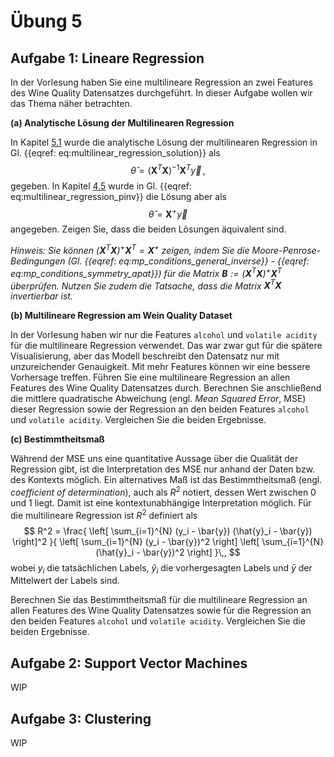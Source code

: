 # Übung 5

## Aufgabe 1: Lineare Regression

<!--- ANCHOR: aufgabe_1 --->

In der Vorlesung haben Sie eine multilineare Regression an zwei Features
des Wine Quality Datensatzes durchgeführt. In dieser Aufgabe wollen wir
das Thema näher betrachten.

**(a) Analytische Lösung der Multilinearen Regression**

In Kapitel [5.1](../05-machine_learning/01-supervised_learning.md#regression) 
wurde die analytische Lösung der multilinearen Regression in 
Gl. {{eqref: eq:multilinear_regression_solution}} als
$$
\hat{\theta} = (\bm{X}^T \bm{X})^{-1} \bm{X}^T \vec{y}\,,
$$
gegeben. In Kapitel [4.5](../04-evd_and_svd/05-linear_equations.md) wurde in
Gl. {{eqref: eq:multilinear_regression_pinv}} die Lösung aber als
$$
\hat{\theta} = \bm{X}^+ \vec{y}
$$
angegeben. Zeigen Sie, dass die beiden Lösungen äquivalent sind.

*Hinweis: Sie können $(\bm{X}^T \bm{X})^{+} \bm{X}^T = \bm{X}^+$ zeigen, 
indem Sie die Moore-Penrose-Bedingungen 
(Gl. {{eqref: eq:mp_conditions_general_inverse}} - {{eqref: eq:mp_conditions_symmetry_apat}})
für die Matrix $\bm{B} := (\bm{X}^T \bm{X})^{+} \bm{X}^T$ überprüfen. 
Nutzen Sie zudem die Tatsache, dass die Matrix $\bm{X}^T \bm{X}$ invertierbar ist.*

<!--
Lösung:
```python
{{#include ../codes/05-machine_learning/exercise_05_01.py:a}}
```
-->

**(b) Multilineare Regression am Wein Quality Dataset**

In der Vorlesung haben wir nur die Features `alcohol` und `volatile acidity` 
für die multilineare Regression verwendet. Das war zwar gut für die
spätere Visualisierung, aber das Modell beschreibt den Datensatz nur mit
unzureichender Genauigkeit. Mit mehr Features können wir eine bessere
Vorhersage treffen. Führen Sie eine multilineare Regression an allen
Features des Wine Quality Datensatzes durch. Berechnen Sie anschließend die
mittlere quadratische Abweichung (engl. *Mean Squared Error*, MSE) dieser
Regression sowie der Regression an den beiden Features `alcohol` und
`volatile acidity`. Vergleichen Sie die beiden Ergebnisse.

<!--
Lösung:
```python
{{#include ../codes/05-machine_learning/exercise_05_01.py:b}}
```
-->

**(c) Bestimmtheitsmaß**

Während der MSE uns eine quantitative Aussage über die Qualität der
Regression gibt, ist die Interpretation des MSE nur anhand
der Daten bzw. des Kontexts möglich. Ein alternatives Maß ist das
Bestimmtheitsmaß (engl. *coefficient of determination*), auch
als $R^2$ notiert, dessen Wert zwischen 0 und 1 liegt. Damit ist eine
kontextunabhängige Interpretation möglich. Für die multilineare Regression
ist $R^2$ definiert als
$$
  R^2 = \frac{
    \left[ \sum_{i=1}^{N} (y_i - \bar{y}) (\hat{y}_i - \bar{y}) \right]^2
  }{
    \left[ \sum_{i=1}^{N} (y_i - \bar{y})^2 \right]
    \left[ \sum_{i=1}^{N} (\hat{y}_i - \bar{y})^2 \right]
  }\,,
$$
wobei $y_i$ die tatsächlichen Labels, $\hat{y}_i$ die vorhergesagten Labels
und $\bar{y}$ der Mittelwert der Labels sind. 

Berechnen Sie das Bestimmtheitsmaß für die multilineare Regression an
allen Features des Wine Quality Datensatzes sowie für die Regression
an den beiden Features `alcohol` und `volatile acidity`. Vergleichen Sie
die beiden Ergebnisse.

<!--
Lösung:
```python
{{#include ../codes/05-machine_learning/exercise_05_01.py:c}}
```
-->

<!--- ANCHOR_END: aufgabe_1 --->

## Aufgabe 2: Support Vector Machines

<!--- ANCHOR: aufgabe_2 --->
WIP
<!--- ANCHOR_END: aufgabe_2 --->


## Aufgabe 3: Clustering

<!--- ANCHOR: aufgabe_3 --->
WIP
<!--- ANCHOR_END: aufgabe_3 --->


